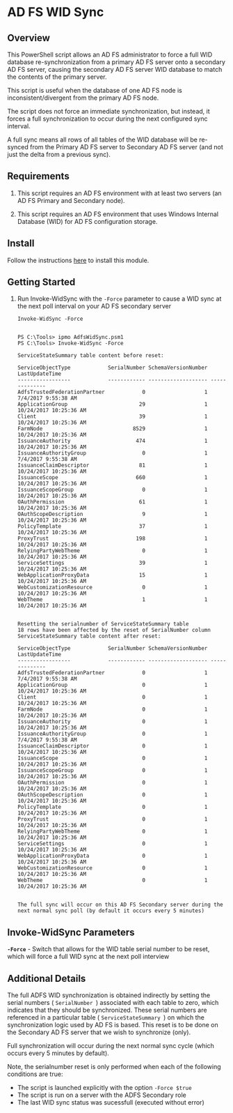 # AD FS WID Sync

## Overview

This PowerShell script allows an AD FS administrator to force a full WID database re-synchronization from a primary AD FS server onto a secondary AD FS server, causing the secondary AD FS server WID database to match the contents of the primary server.

This script is useful when the database of one AD FS node is inconsistent/divergent from the primary AD FS node.

The script does not force an immediate synchronization, but instead, it forces a full synchronization to occur during the next configured sync interval.

A full sync means all rows of all tables of the WID database will be re-synced from the Primary AD FS server to Secondary AD FS server (and not just the delta from a previous sync).


## Requirements

1. This script requires an AD FS environment with at least two servers (an AD FS Primary and Secondary node).

2. This script requires an AD FS environment that uses Windows Internal Database (WID) for AD FS configuration storage.

## Install

Follow the instructions [here](https://github.com/Microsoft/adfsToolbox#getting-started) to install this module.

## Getting Started

1. Run Invoke-WidSync with the `-Force` parameter to cause a WID sync at the next poll interval on your AD FS secondary server

    ```Invoke-WidSync -Force```

    ```OUTPUT:

    PS C:\Tools> ipmo AdfsWidSync.psm1
    PS C:\Tools> Invoke-WidSync -Force

    ServiceStateSummary table content before reset:

    ServiceObjectType            SerialNumber SchemaVersionNumber LastUpdateTime
    -----------------            ------------ ------------------- --------------
    AdfsTrustedFederationPartner            0                   1 7/4/2017 9:55:38 AM
    ApplicationGroup                       29                   1 10/24/2017 10:25:36 AM
    Client                                 39                   1 10/24/2017 10:25:36 AM
    FarmNode                             8529                   1 10/24/2017 10:25:36 AM
    IssuanceAuthority                     474                   1 10/24/2017 10:25:36 AM
    IssuanceAuthorityGroup                  0                   1 7/4/2017 9:55:38 AM
    IssuanceClaimDescriptor                81                   1 10/24/2017 10:25:36 AM
    IssuanceScope                         660                   1 10/24/2017 10:25:36 AM
    IssuanceScopeGroup                      0                   1 10/24/2017 10:25:36 AM
    OAuthPermission                        61                   1 10/24/2017 10:25:36 AM
    OAuthScopeDescription                   9                   1 10/24/2017 10:25:36 AM
    PolicyTemplate                         37                   1 10/24/2017 10:25:36 AM
    ProxyTrust                            198                   1 10/24/2017 10:25:36 AM
    RelyingPartyWebTheme                    0                   1 10/24/2017 10:25:36 AM
    ServiceSettings                        39                   1 10/24/2017 10:25:36 AM
    WebApplicationProxyData                15                   1 10/24/2017 10:25:36 AM
    WebCustomizationResource                0                   1 10/24/2017 10:25:36 AM
    WebTheme                                1                   1 10/24/2017 10:25:36 AM


    Resetting the serialnumber of ServiceStateSummary table
    18 rows have been affected by the reset of SerialNumber column
    ServiceStateSummary table content after reset:

    ServiceObjectType            SerialNumber SchemaVersionNumber LastUpdateTime
    -----------------            ------------ ------------------- --------------
    AdfsTrustedFederationPartner            0                   1 7/4/2017 9:55:38 AM
    ApplicationGroup                        0                   1 10/24/2017 10:25:36 AM
    Client                                  0                   1 10/24/2017 10:25:36 AM
    FarmNode                                0                   1 10/24/2017 10:25:36 AM
    IssuanceAuthority                       0                   1 10/24/2017 10:25:36 AM
    IssuanceAuthorityGroup                  0                   1 7/4/2017 9:55:38 AM
    IssuanceClaimDescriptor                 0                   1 10/24/2017 10:25:36 AM
    IssuanceScope                           0                   1 10/24/2017 10:25:36 AM
    IssuanceScopeGroup                      0                   1 10/24/2017 10:25:36 AM
    OAuthPermission                         0                   1 10/24/2017 10:25:36 AM
    OAuthScopeDescription                   0                   1 10/24/2017 10:25:36 AM
    PolicyTemplate                          0                   1 10/24/2017 10:25:36 AM
    ProxyTrust                              0                   1 10/24/2017 10:25:36 AM
    RelyingPartyWebTheme                    0                   1 10/24/2017 10:25:36 AM
    ServiceSettings                         0                   1 10/24/2017 10:25:36 AM
    WebApplicationProxyData                 0                   1 10/24/2017 10:25:36 AM
    WebCustomizationResource                0                   1 10/24/2017 10:25:36 AM
    WebTheme                                0                   1 10/24/2017 10:25:36 AM


    The full sync will occur on this AD FS Secondary server during the next normal sync poll (by default it occurs every 5 minutes)
    ```


## Invoke-WidSync Parameters

__`-Force`__ - Switch that allows for the WID table serial number to be reset, which will force a full WID sync at the next poll interview


## Additional Details

The full ADFS WID synchronization is obtained indirectly by setting the serial numbers ( `SerialNumber `) associated with each table to zero, which indicates that they should be synchronized.
These serial numbers are referenced in a particular table ( `ServiceStateSummary `) on which the synchronization logic used by AD FS is based. This reset is to be done on the Secondary AD FS server that we wish to synchronize (only).

Full synchronization will occur during the next normal sync cycle (which occurs every 5 minutes by default).

Note, the serialnumber reset is only performed when each of the following conditions are true:
* The script is launched explicitly with the option `-Force $true`
* The script is run on a server with the ADFS Secondary role
* The last WID sync status was sucessfull (executed without error)